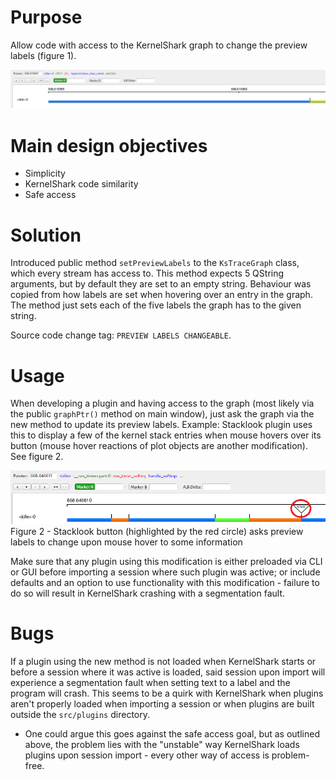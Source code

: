 # Purpose

Allow code with access to the KernelShark graph to change the preview labels (figure 1).

![Figure 1](./images/preview-labels-changeable-1.png)

# Main design objectives

- Simplicity
- KernelShark code similarity
- Safe access

# Solution

Introduced public method `setPreviewLabels` to the `KsTraceGraph` class, which every stream has access to. This method
expects 5 QString arguments, but by default they are set to an empty string. Behaviour was copied from
how labels are set when hovering over an entry in the graph. The method just sets each of the five labels
the graph has to the given string.

Source code change tag: `PREVIEW LABELS CHANGEABLE`.

# Usage

When developing a plugin and having access to the graph (most likely via the public `graphPtr()` method on main window),
just ask the graph via the new method to update its preview labels. Example: Stacklook plugin uses this to display
a few of the kernel stack entries when mouse hovers over its button (mouse hover reactions of plot objects are another 
modification). See figure 2.

![Figure 2](./images/preview-labels-changeable-2.png)
Figure 2 - Stacklook button (highlighted by the red circle) asks preview labels to change upon mouse hover to some 
information

Make sure that any plugin using this modification is either preloaded via CLI or GUI before importing a session where such
plugin was active; or include defaults and an option to use functionality with this modification - failure to do so will
result in KernelShark crashing with a segmentation fault.

# Bugs

If a plugin using the new method is not loaded when KernelShark starts or before a session where it was active is loaded,
said session upon import will experience a segmentation fault when setting text to a label and the program will crash. 
This seems to be a quirk with KernelShark when plugins aren't properly loaded when importing a session or when plugins are 
built outside the `src/plugins` directory.
- One could argue this goes against the safe access goal, but as outlined above, the problem lies with the "unstable" way
  KernelShark loads plugins upon session import - every other way of access is problem-free.